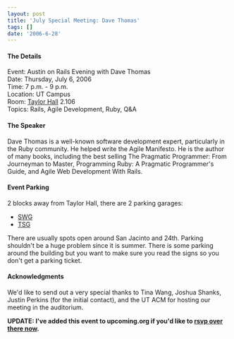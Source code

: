 ```yaml
---
layout: post
title: 'July Special Meeting: Dave Thomas'
tags: []
date: '2006-6-28'
---
```

#### The Details

Event: Austin on Rails Evening with Dave Thomas  
 Date: Thursday, July 6, 2006  
 Time: 7 p.m. - 9 p.m.  
 Location: UT Campus  
 Room: [Taylor Hall](http://www.utexas.edu/maps/main/buildings/tay.html) 2.106  
 Topics: Rails, Agile Development, Ruby, Q&A

#### The Speaker
 
 

Dave Thomas is a well-known software development expert, particularly in the Ruby community. He helped write the Agile Manifesto. He is the author of many books, including the best selling The Pragmatic Programmer: From Journeyman to Master, Programming Ruby: A Pragmatic Programmer's Guide, and Agile Web Development With Rails.

#### Event Parking

2 blocks away from Taylor Hall, there are 2 parking garages:

- [SWG](http://www.utexas.edu/maps/main/buildings/swg.html)
- [TSG](http://www.utexas.edu/maps/main/buildings/tsg.html)

There are usually spots open around San Jacinto and 24th. Parking shouldn't be a huge problem since it is summer. There is some parking around the building but you want to make sure you read the signs so you don't get a parking ticket.

#### Acknowledgments

We'd like to send out a very special thanks to Tina Wang, Joshua Shanks, Justin Perkins (for the initial contact), and the UT ACM for hosting our meeting in the auditorium.

**UPDATE: I've added this event to upcoming.org if you'd like to [rsvp over there now](http://upcoming.org/event/88447/).**

